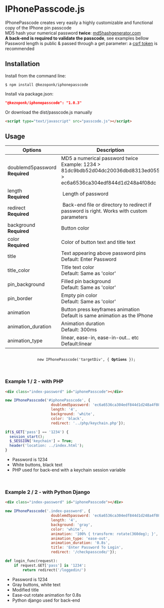 # IPhonePasscode.js
IPhonePasscode creates very easily a highly customizable and functional copy of the IPhone pin passcode<br>
MD5 hash your numerical password **twice**: <a href="https://www.md5hashgenerator.com"> md5hashgenerator.com </a><br>
**A back-end is required to validate the passcode**, see examples bellow
<br>Password length is public & passed through a get parameter: a <a href="https://portswigger.net/web-security/csrf/tokens">csrf token</a> is recommended
<br>

## Installation
Install from the command line:
```shell
$ npm install @kezoponk/iphonepasscode
```
Install via package.json:
```json
"@kezoponk/iphonepasscode": "1.0.3" 
```
Or download the dist/passcode.js manually
```html
<script type="text/javascript" src="passcode.js"></script>
```

## Usage

| Options | Description |
| --- | --- |
| doublemd5password <br> **Required** | MD5 a numerical password twice <br> Example: 1234 > 81dc9bdb52d04dc20036dbd8313ed055 > ec6a6536ca304edf844d1d248a4f08dc |
| length <br> **Required** | Length of password |
| redirect <br> **Required** | Back-end file or directory to redirect if password is right. Works with custom parameters |
| background <br> **Required** | Button color |
| color <br> **Required** | Color of button text and title text |
| title | Text appearing above password pins <br>Default: Enter Password |
| title_color | Title text color<br>Default: Same as 'color' |
| pin_background | Filled pin background<br>Default: Same as 'color' |
| pin_border | Empty pin color<br>Default: Same as 'color' |
| animation | Button press keyframes animation<br>Default is same animation as the IPhone |
| animation_duration | Animation duration<br>Default: 300ms |
| animation_type | linear, ease-in, ease-in-out... etc<br>Default:linear |

<p align="center">
  <code>
    new IPhonePasscode('targetDiv', { <strong>Options</strong> });
  </code>
</center>
<br><br>

### Example 1 / 2 - with PHP
```html
<div class="index-password" id="iphonePasscode"></div>
```
```javascript
new IPhonePasscode('#iphonePasscode', {
                     doublemd5password: 'ec6a6536ca304edf844d1d248a4f08dc',
                     length: '4',
                     background: 'white',
                     color: 'black',
                     redirect: '../php/keychain.php'});
```
```php
if($_GET['pass'] == '1234') {
  session_start();
  $_SESSION['keychain'] = True;
  header('location: ../index.html');
}
```
- Password is 1234
- White buttons, black text
- PHP used for back-end with a keychain session variable
<br>

### Example 2 / 2 - with Python Django
```html
<div class="index-password" id="iphonePasscode"></div>
```
```javascript
new IPhonePasscode('.index-password', {
                     doublemd5password: 'ec6a6536ca304edf844d1d248a4f08dc',
                     length: '4',
                     background: 'gray',
                     color: 'white',
                     animation: '100% { transform: rotate(360deg); }',
                     animation_type: 'ease-out',
                     animation_duration: '0.8s',
                     title: 'Enter Password To Login',
                     redirect: '/checkpasscode/'});
```
```python
def login_func(request):
    if request.GET['pass'] is '1234':
        return redirect('/loggedin/')
```
- Password is 1234
- Gray buttons, white text
- Modified title
- Ease-out rotate animation for 0.8s
- Python django used for back-end
